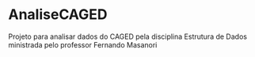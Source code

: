 # AnaliseCAGED
Projeto para analisar dados do CAGED pela disciplina Estrutura de Dados ministrada pelo professor Fernando Masanori
